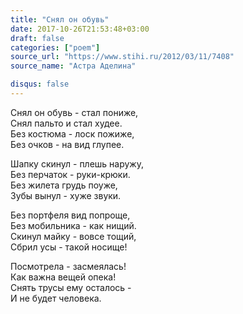 ```yaml
---
title: "Снял он обувь"
date: 2017-10-26T21:53:48+03:00
draft: false
categories: ["poem"]
source_url: "https://www.stihi.ru/2012/03/11/7408"
source_name: "Астра Аделина"

disqus: false
---
```

<!--more-->
Снял он обувь - стал пониже,  
Снял пальто и стал худее.   
Без костюма - лоск пожиже,  
Без очков - на вид глупее.  

Шапку скинул - плешь наружу,   
Без перчаток - руки-крюки.   
Без жилета грудь поуже,   
Зубы вынул - хуже звуки.   

Без портфеля вид попроще,   
Без мобильника - как нищий.   
Скинул майку - вовсе тощий,   
Сбрил усы - такой носище!   

Посмотрела - засмеялась!   
Как важна вещей опека!   
Снять трусы ему осталось -   
И не будет человека.
